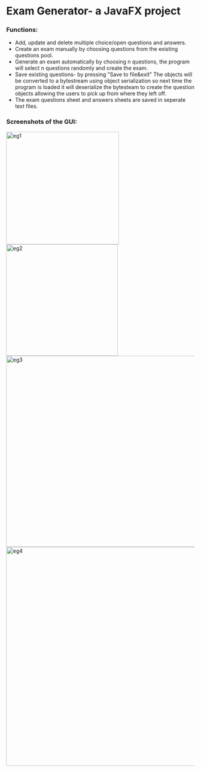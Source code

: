 <h1 align="left">
   Exam Generator- a JavaFX project
</h1>

### <p>Functions:</p>
* Add, update and delete multiple choice/open questions and answers.
* Create an exam manually by choosing questions from the existing questions pool.
* Generate an exam automatically by choosing n questions, the program will select n questions randomly and create the exam.
* Save existing questions- by pressing "Save to file&exit" The objects will be converted to a bytestream using object serialization so next time the program is loaded it will deserialize the bytesteam to create the question objects allowing the users to pick up from where they left off.
*  The exam questions sheet and answers sheets are saved in seperate text files.


### <p>Screenshots of the GUI:</p>
<img width="301" alt="eg1" src="https://github.com/user-attachments/assets/e1d09b7c-8cc8-4196-80ee-ef19c616780a"> <br />
<img width="298" alt="eg2" src="https://github.com/user-attachments/assets/5879ebc8-339e-46b4-ace4-f21b031a2b77"> <br />
<img width="511" alt="eg3" src="https://github.com/user-attachments/assets/29bafbaa-ee72-4249-ac25-d779025bc4e7"> <br />
<img width="585" alt="eg4" src="https://github.com/user-attachments/assets/626f5050-6110-4a28-b9d6-ecf0f03ee1ce"> <br />
